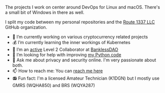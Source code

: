 The projects I work on center around DevOps for Linux and macOS. There's a small bit of Windows in there as well.

I split my code between my personal repositories and the [Route 1337 LLC](https://github.com/route1337) GitHub organization.


- 🔭 I’m currently working on various cryptocurrency related projects
- 💰 I’m currently learning the inner workings of Kubernetes
- 👯 I’m an [active](https://github.com/BanklessDAO) Level 2 Collaborator at [BanklessDAO](https://www.bankless.community/)
- 🤔 I’m looking for help with improving [my Python code](https://github.com/ahrenstein?tab=repositories&q=&type=&language=python)
- 💬 Ask me about privacy and security online. I'm very passionate about both.
- 📫 How to reach me: You can [reach me here](https://www.ahrenstein.com/officially-me/)
- 📻 Fun fact: I'm a licensed Amateur Technician (K1DGN) but I mostly use GMRS (WQHA850) and BRS (WQYA287)
